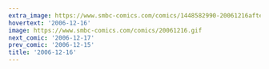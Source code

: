 ```yaml
---
extra_image: https://www.smbc-comics.com/comics/1448582990-20061216after.png
hovertext: '2006-12-16'
image: https://www.smbc-comics.com/comics/20061216.gif
next_comic: '2006-12-17'
prev_comic: '2006-12-15'
title: '2006-12-16'
---
```


